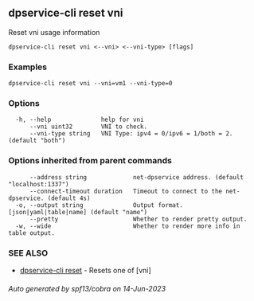 ## dpservice-cli reset vni

Reset vni usage information

```
dpservice-cli reset vni <--vni> <--vni-type> [flags]
```

### Examples

```
dpservice-cli reset vni --vni=vm1 --vni-type=0
```

### Options

```
  -h, --help              help for vni
      --vni uint32        VNI to check.
      --vni-type string   VNI Type: ipv4 = 0/ipv6 = 1/both = 2. (default "both")
```

### Options inherited from parent commands

```
      --address string             net-dpservice address. (default "localhost:1337")
      --connect-timeout duration   Timeout to connect to the net-dpservice. (default 4s)
  -o, --output string              Output format. [json|yaml|table|name] (default "name")
      --pretty                     Whether to render pretty output.
  -w, --wide                       Whether to render more info in table output.
```

### SEE ALSO

* [dpservice-cli reset](dpservice-cli_reset.md)	 - Resets one of [vni]

###### Auto generated by spf13/cobra on 14-Jun-2023
